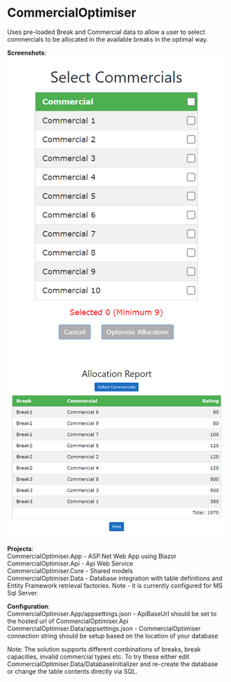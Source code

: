 # CommercialOptimiser

Uses pre-loaded Break and Commercial data to allow a user to select commercials to be allocated in the available breaks in the optimal way.

<b>Screenshots</b>:<br/>
![Alt text](/Screenshots/Commercials.png?raw=true "Commercial Selection")<br/>
![Alt text](/Screenshots/AllocationReport.png?raw=true "Allocation Report")<br/>

<b>Projects</b>:<br/>
CommercialOptimiser.App - ASP.Net Web App using Blazor<br/>
CommercialOptimiser.Api - Api Web Service<br/>
CommercialOptimiser.Core - Shared models<br/>
CommercialOptimiser.Data - Database integration with table definitions and Entity Framework retrieval factories. Note - it is currently configured for MS Sql Server.<br/>

<b>Configuration</b>:<br/>
CommercialOptimiser.App/appsettings.json - ApiBaseUrl should be set to the hosted url of CommercialOptimiser.Api<br/>
CommercialOptimiser.Data/appsettings.json - CommercialOptimiser connection string should be setup based on the location of your database<br/>

Note: The solution supports different combinations of breaks, break capacities, invalid commercial types etc. To try these either edit CommercialOptimiser.Data/DatabaseInitializer and re-create the database or change the table contents directly via SQL.


